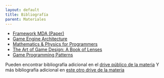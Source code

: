 ```yaml
---
layout: default
title: Bibliografía
parent: Materiales
---
```


- [Framework MDA (Paper)](https://www.cs.northwestern.edu/~hunicke/MDA.pdf)
- [Game Engine Architecture](https://www.amazon.com/Engine-Architecture-Second-Jason-Gregory/dp/1466560010/)
- [Mathematics & Physics for Programmers ](https://www.amazon.com/Mathematics-Physics-Programmers-Game-Development/dp/1435457331)
- [The Art of Game Design: A Book of Lenses](https://www.amazon.com/Art-Game-Design-Lenses-Second/dp/1466598646/)
- [Game Programming Patterns](http://gameprogrammingpatterns.com/)


Pueden encontrar bibliografía adicional en el [drive público de la materia](https://drive.google.com/drive/folders/0B_EWvMNL2JAbcVd0cWFwZjdvam8)
Y más bibliografía adicional en [este otro drive de la materia](https://drive.google.com/drive/u/1/folders/1_2I69KBGopZQR2AcbQ8hFqv72LnBouSn)
